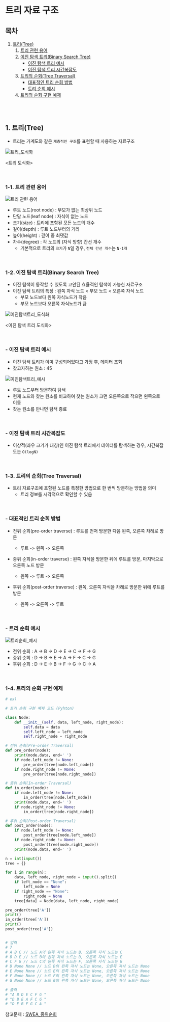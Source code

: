 # 트리 자료 구조

## 목차

1. [트리(Tree)](#1-트리tree)
    1. [트리 관련 용어](#1-1-트리-관련-용어)
    2. [이진 탐색 트리(Binary Search Tree)](#1-2-이진-탐색-트리binary-search-tree)
        - [이진 탐색 트리 예시](#이진-탐색-트리-예시)
        - [이진 탐색 트리 시간복잡도](#이진-탐색-트리-시간복잡도)
    3. [트리의 순회(Tree Traversal)](#1-3-트리의-순회tree-traversal)
        - [대표적인 트리 순회 방법](#대표적인-트리-순회-방법)
        - [트리 순회 예시](#트리-순회-예시)
    4. [트리의 순회 구현 예제](#1-4-트리의-순회-구현-예제)

<br>
<br>

## 1. 트리(Tree)

-   트리는 가계도와 같은 `계층적인 구조`를 표현할 때 사용하는 자료구조

![트리_도식화](../img/algorithm_tree.png)

<트리 도식화>

<br>

### 1-1. 트리 관련 용어

![트리 관련 용어](../img/algorithm_tree_naming.png)

-   루트 노드(root node) : 부모가 없는 최상위 노드
-   단말 노드(leaf node) : 자식이 없는 노드
-   크기(size) : 트리에 포함된 모든 노드의 개수
-   깊이(depth) : 루트 노드부터의 거리
-   높이(height) : 깊이 중 최댓값
-   차수(degree) : 각 노드의 (자식 방향) 간선 개수
    -   기본적으로 트리의 `크기`가 `N`일 경우, `전체 간선 개수`는 `N-1개`

<br>

### 1-2. 이진 탐색 트리(Binary Search Tree)

-   이진 탐색이 동작할 수 있도록 고안된 효율적인 탐색이 가능한 자료구조
-   이진 탐색 트리의 특징 : 왼쪽 자식 노드 < 부모 노드 < 오른쪽 자식 노드
    -   부모 노드보다 왼쪽 자식노드가 작음
    -   부모 노드보다 오른쪽 자식노드가 큼

![이진탐색트리_도식화](../img/algorithm_tree_binary_search_tree.png)

<이진 탐색 트리 도식화>

<br>

### - 이진 탐색 트리 예시

-   이진 탐색 트리가 이미 구성되어있다고 가정 후, 데이터 조회
-   찾고자하는 원소 : 45

![이진탐색트리_예시](../img/algorithm_tree_binary_search_tree_example.png)

-   루트 노드부터 방문하여 탐색
-   현재 노드와 찾는 원소를 비교하여 찾는 원소가 크면 오른쪽으로 작으면 왼쪽으로 이동
-   찾는 원소를 만나면 탐색 종료

<br>

### - 이진 탐색 트리 시간복잡도

-   이상적(좌우 크기가 대칭)인 이진 탐색 트리에서 데이터를 탐색하는 경우, 시간복잡도는 `O(logN)`

<br>

### 1-3. 트리의 순회(Tree Traversal)

-   트리 자료구조에 포함된 노드를 특정한 방법으로 한 번씩 방문하는 방법을 의미
    -   트리 정보를 시각적으로 확인할 수 있음

<br>

### - 대표적인 트리 순회 방법

-   전위 순회(pre-order traverse) : 루트를 먼저 방문한 다음 왼쪽, 오른쪽 차례로 방문

    -   루트 -> 왼쪽 -> 오른쪽

-   중위 순회(in-order traverse) : 왼쪽 자식을 방문한 뒤에 루트를 방문, 마지막으로 오른쪽 노드 방문

    -   왼쪽 -> 루트 -> 오른쪽

-   후위 순회(post-order traverse) : 왼쪽, 오른쪽 자식을 차례로 방문한 뒤에 루트를 방문
    -   왼쪽 -> 오른쪽 -> 루트

<br>

### - 트리 순회 예시

![트리순회_예시](../img/algorithm_tree_traversal.png)

-   전위 순회 : A -> B -> D -> E -> C -> F -> G
-   중위 순회 : D -> B -> E -> A -> F -> C -> G
-   후위 순회 : D -> E -> B -> F -> G -> C -> A

<br>

### 1-4. 트리의 순회 구현 예제

```python
# ex)

# 트리 순회 구현 예제 코드 (Pyhton)

class Node:
    def __init__(self, data, left_node, right_node):
        self.data = data
        self.left_node = left_node
        self.right_node = right_node

# 전위 순회(Pre-order Traversal)
def pre_order(node):
    print(node.data, end=' ')
    if node.left_node != None:
        pre_order(tree[node.left_node])
    if node.right_node != None:
        pre_order(tree[node.right_node])

# 중위 순회(In-order Traversal)
def in_order(node):
    if node.left_node != None:
        in_order(tree[node.left_node])
    print(node.data, end=' ')
    if node.right_node != None:
        in_order(tree[node.right_node])

# 후위 순회(Post-order Traversal)
def post_order(node):
    if node.left_node != None:
        post_order(tree[node.left_node])
    if node.right_node != None:
        post_order(tree[node.right_node])
    print(node.data, end=' ')

n = int(input())
tree = {}

for i in range(n):
    data, left_node, right_node = input().split()
    if left_node == "None":
        left_node = None
    if right_node == "None":
        right_node = None
    tree[data] = Node(data, left_node, right_node)

pre_order(tree['A'])
print()
in_order(tree['A'])
print()
post_order(tree['A'])


# 입력
# 7
# A B C // 노드 A의 왼쪽 자식 노드는 B, 오른쪽 자식 노드는 C
# B D E // 노드 B의 왼쪽 자식 노드는 D, 오른쪽 자식 노드는 E
# C F G // 노드 C의 왼쪽 자식 노드는 F, 오른쪽 자식 노드는 G
# D None None // 노드 D의 왼쪽 자식 노드는 None, 오른쪽 자식 노드는 None
# E None None // 노드 E의 왼쪽 자식 노드는 None, 오른쪽 자식 노드는 None
# F None None // 노드 F의 왼쪽 자식 노드는 None, 오른쪽 자식 노드는 None
# G None None // 노드 G의 왼쪽 자식 노드는 None, 오른쪽 자식 노드는 None

# 출력
# "A B D E C F G "
# "D B E A F C G "
# "D E B F G C A "
```

참고문제 : [SWEA\_중위순회](https://swexpertacademy.com/main/code/problem/problemDetail.do?contestProbId=AV140YnqAIECFAYD&categoryId=AV140YnqAIECFAYD&categoryType=CODE&problemTitle=1231&orderBy=FIRST_REG_DATETIME&selectCodeLang=ALL&select-1=&pageSize=10&pageIndex=1)
